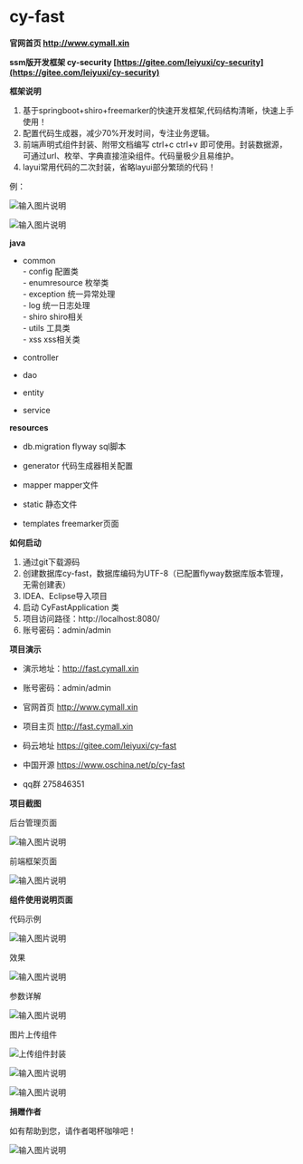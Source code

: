 # cy-fast

 **官网首页  http://www.cymall.xin** 

 **ssm版开发框架  cy-security  [https://gitee.com/leiyuxi/cy-security](https://gitee.com/leiyuxi/cy-security)** 

 **框架说明** 

1. 基于springboot+shiro+freemarker的快速开发框架,代码结构清晰，快速上手使用！
2. 配置代码生成器，减少70%开发时间，专注业务逻辑。
3. 前端声明式组件封装、附带文档编写 ctrl+c ctrl+v 即可使用。封装数据源，可通过url、枚举、字典直接渲染组件。代码量极少且易维护。
4. layui常用代码的二次封装，省略layui部分繁琐的代码！
    
 例：

![输入图片说明](https://gitee.com/uploads/images/2017/1213/182658_b69a61e5_1334796.png "屏幕截图.png")


![输入图片说明](https://gitee.com/uploads/images/2017/1213/182830_c824ecdd_1334796.png "屏幕截图.png")


 **java** 


- common     
        - config         配置类 <br>
        - enumresource   枚举类<br>
        - exception      统一异常处理<br>
        - log            统一日志处理<br>
        - shiro          shiro相关<br>
        - utils          工具类<br>
        - xss            xss相关类<br>
       
- controller  

- dao   
   
- entity   
  
- service


 **resources** 

- db.migration     flyway sql脚本

- generator        代码生成器相关配置

- mapper           mapper文件

- static           静态文件

- templates        freemarker页面



 **如何启动**
 
1. 通过git下载源码
2. 创建数据库cy-fast，数据库编码为UTF-8（已配置flyway数据库版本管理，无需创建表）
3. IDEA、Eclipse导入项目
4. 启动 CyFastApplication 类
5. 项目访问路径：http://localhost:8080/
6. 账号密码：admin/admin



 **项目演示** 

- 演示地址：http://fast.cymall.xin
- 账号密码：admin/admin


- 官网首页 http://www.cymall.xin
- 项目主页 http://fast.cymall.xin
- 码云地址 https://gitee.com/leiyuxi/cy-fast
- 中国开源 https://www.oschina.net/p/cy-fast
- qq群    275846351


 **项目截图** 

后台管理页面

![输入图片说明](https://gitee.com/uploads/images/2018/0106/183812_8ac728a1_1334796.png "屏幕截图.png")



前端框架页面

![输入图片说明](https://gitee.com/uploads/images/2017/1226/173206_cf4ab878_1334796.png "屏幕截图.png")


 **组件使用说明页面** 

代码示例

![输入图片说明](https://gitee.com/uploads/images/2017/1213/155929_6041fc05_1334796.png "屏幕截图.png")

效果

![输入图片说明](https://gitee.com/uploads/images/2017/1213/155939_d335ad4a_1334796.png "屏幕截图.png")

参数详解

![输入图片说明](https://gitee.com/uploads/images/2017/1213/155950_a6543f8b_1334796.png "屏幕截图.png")

图片上传组件

![上传组件封装](https://gitee.com/uploads/images/2017/1213/181231_21621036_1334796.png "屏幕截图.png")

![输入图片说明](https://gitee.com/uploads/images/2017/1213/181319_13d218bc_1334796.png "屏幕截图.png")

![输入图片说明](https://gitee.com/uploads/images/2017/1213/181422_1ab20aee_1334796.png "屏幕截图.png")


 **捐赠作者** 

如有帮助到您，请作者喝杯咖啡吧！

![输入图片说明](https://gitee.com/uploads/images/2018/0106/184140_fd082023_1334796.png "屏幕截图.png")
